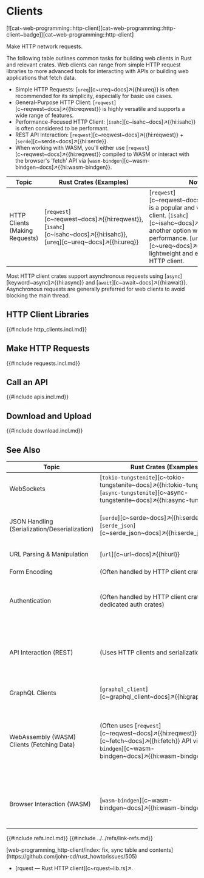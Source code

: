 # Clients

[![cat~web-programming::http-client][cat~web-programming::http-client~badge]][cat~web-programming::http-client]

Make HTTP network requests.

The following table outlines common tasks for building web clients in Rust and relevant crates. Web clients can range from simple HTTP request libraries to more advanced tools for interacting with APIs or building web applications that fetch data.

- Simple HTTP Requests: [`ureq`][c~ureq~docs]↗{{hi:ureq}} is often recommended for its simplicity, especially for basic use cases.
- General-Purpose HTTP Client: [`reqwest`][c~reqwest~docs]↗{{hi:reqwest}} is highly versatile and supports a wide range of features.
- Performance-Focused HTTP Client: [`isahc`][c~isahc~docs]↗{{hi:isahc}} is often considered to be performant.
- REST API Interaction: [`reqwest`][c~reqwest~docs]↗{{hi:reqwest}} + [`serde`][c~serde~docs]↗{{hi:serde}}.
- When working with WASM, you'll either use [`reqwest`][c~reqwest~docs]↗{{hi:reqwest}} compiled to WASM or interact with the browser's 'fetch' API via [`wasm-bindgen`][c~wasm-bindgen~docs]↗{{hi:wasm-bindgen}}.

| Topic | Rust Crates (Examples) | Notes |
|---|---|---|
| HTTP Clients (Making Requests) | [`reqwest`][c~reqwest~docs]↗{{hi:reqwest}}, [`isahc`][c~isahc~docs]↗{{hi:isahc}}, [`ureq`][c~ureq~docs]↗{{hi:ureq}} | [`reqwest`][c~reqwest~docs]↗{{hi:reqwest}} is a popular and versatile HTTP client. [`isahc`][c~isahc~docs]↗{{hi:isahc}} is another option with a focus on performance. [`ureq`][c~ureq~docs]↗{{hi:ureq}} is a lightweight and easy-to-use HTTP client. |

Most HTTP client crates support asynchronous requests using [`async`][keyword~async]↗{{hi:async}} and [`await`][c~await~docs]↗{{hi:await}}. Asynchronous requests are generally preferred for web clients to avoid blocking the main thread.

## HTTP Client Libraries

{{#include http_clients.incl.md}}

## Make HTTP Requests

{{#include requests.incl.md}}

## Call an API

{{#include apis.incl.md}}

## Download and Upload

{{#include download.incl.md}}

## See Also

| Topic | Rust Crates (Examples) | Notes |
|---|---|---|
| WebSockets | [`tokio-tungstenite`][c~tokio-tungstenite~docs]↗{{hi:tokio-tungstenite}}, [`async-tungstenite`][c~async-tungstenite~docs]↗{{hi:async-tungstenite}} | These crates provide WebSocket client functionality. |
| JSON Handling (Serialization/Deserialization) | [`serde`][c~serde~docs]↗{{hi:serde}}, [`serde_json`][c~serde_json~docs]↗{{hi:serde_json}} | [`serde`][c~serde~docs]↗{{hi:serde}} is a powerful framework for serializing and deserializing data, commonly used with JSON. |
| URL Parsing & Manipulation | [`url`][c~url~docs]↗{{hi:url}} | This crate provides tools for parsing and manipulating URLs. |
| Form Encoding | (Often handled by HTTP client crates) | Most HTTP client crates handle form encoding automatically. |
| Authentication | (Often handled by HTTP client crates or dedicated auth crates) | HTTP client crates often provide methods for basic authentication. More complex authentication schemes may require dedicated crates. |
| API Interaction (REST) | (Uses HTTP clients and serialization crates) | Interacting with REST APIs usually involves making HTTP requests using crates like [`reqwest`][c~reqwest~docs]↗{{hi:reqwest}} and handling JSON responses with [`serde`][c~serde~docs]↗{{hi:serde}}. |
| GraphQL Clients | [`graphql_client`][c~graphql_client~docs]↗{{hi:graphql_client}} | This crate helps with making GraphQL queries and mutations. |
| WebAssembly (WASM) Clients (Fetching Data) | (Often uses [`reqwest`][c~reqwest~docs]↗{{hi:reqwest}} or [`fetch`][c~fetch~docs]↗{{hi:fetch}} API via [`wasm-bindgen`][c~wasm-bindgen~docs]↗{{hi:wasm-bindgen}}) | In WASM contexts, you can either use [`reqwest`][c~reqwest~docs]↗{{hi:reqwest}} (compiled to WASM) or interact directly with the browser's [`fetch`][c~fetch~docs]↗{{hi:fetch}} API using [`wasm-bindgen`][c~wasm-bindgen~docs]↗{{hi:wasm-bindgen}}. |
| Browser Interaction (WASM) | [`wasm-bindgen`][c~wasm-bindgen~docs]↗{{hi:wasm-bindgen}} | [`wasm-bindgen`][c~wasm-bindgen~docs]↗{{hi:wasm-bindgen}} is essential for interacting with browser APIs from Rust/WASM, including making network requests. |

{{#include refs.incl.md}}
{{#include ../../refs/link-refs.md}}

<div class="hidden">
[web-programming_http-client/index: fix, sync table and contents](https://github.com/john-cd/rust_howto/issues/505)

- [rquest — Rust HTTP client][c~rquest~lib.rs]↗.

</div>
